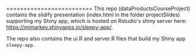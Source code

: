 
=========================
This repo (dataProductsCourseProject) contains the slidify presentation (index.html in the folder projectSlides) supporting my Shiny app, which is hosted on Rstudio's shiny server here: <a href="https://mjmarkey.shinyapps.io/sleepy-app/"> https://mjmarkey.shinyapps.io/sleepy-app/</a>.

The repo also contains the ui.R and server.R files that build my Shiny app ```sleepy-app```.
